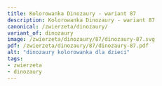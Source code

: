 ```yaml
---
title: Kolorowanka Dinozaury - wariant 87
description: Kolorowanka Dinozaury - wariant 87
canonical: /zwierzeta/dinozaury/
variant_of: dinozaury
image: /zwierzeta/dinozaury/87/dinozaury-87.svg
pdf: /zwierzeta/dinozaury/87/dinozaury-87.pdf
alt: "dinozaury kolorowanka dla dzieci"
tags:
- zwierzeta
- dinozaury
---
```

